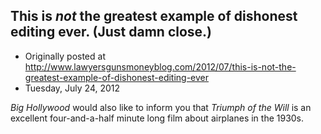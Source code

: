 ## This is <em>not</em> the greatest example of dishonest editing ever. (Just damn close.)

 * Originally posted at http://www.lawyersgunsmoneyblog.com/2012/07/this-is-not-the-greatest-example-of-dishonest-editing-ever
 * Tuesday, July 24, 2012

_Big Hollywood_ would also like to inform you that _Triumph of the Will_ is an excellent four-and-a-half minute long film about airplanes in the 1930s.